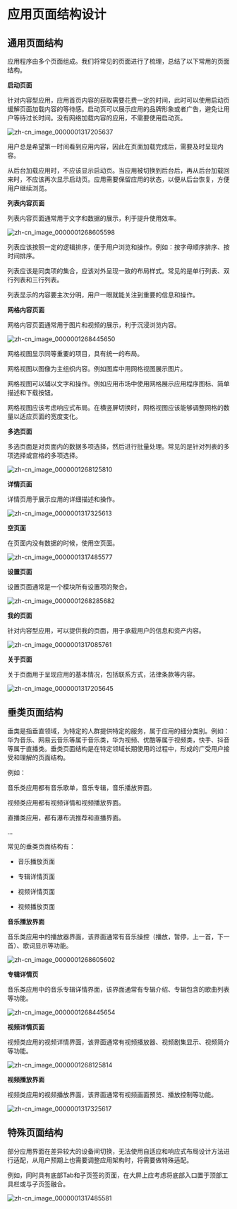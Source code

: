 # 应用页面结构设计


## 通用页面结构

应用程序由多个页面组成。我们将常见的页面进行了梳理，总结了以下常用的页面结构。

**启动页面**

针对内容型应用，应用首页内容的获取需要花费一定的时间，此时可以使用启动页缓解页面加载内容的等待感。启动页可以展示应用的品牌形象或者广告，避免让用户等待过长时间。没有网络加载内容的应用，不需要使用启动页。

![zh-cn_image_0000001317205637](figures/zh-cn_image_0000001317205637.png)

用户总是希望第一时间看到应用内容，因此在页面加载完成后，需要及时呈现内容。

从后台加载应用时，不应该显示启动页。当应用被切换到后台后，再从后台加载回来时，不应该再次显示启动页。应用需要保留应用的状态，以便从后台恢复，方便用户继续浏览。

**列表内容页面**

列表内容页面通常用于文字和数据的展示，利于提升使用效率。

![zh-cn_image_0000001268605598](figures/zh-cn_image_0000001268605598.png)

列表应该按照一定的逻辑排序，便于用户浏览和操作。例如：按字母顺序排序、按时间排序。

列表应该是同类项的集合，应该对外呈现一致的布局样式。常见的是单行列表、双行列表和三行列表。

列表显示的内容要主次分明，用户一眼就能关注到重要的信息和操作。

**网格内容页面**

网格内容页面通常用于图片和视频的展示，利于沉浸浏览内容。

![zh-cn_image_0000001268445650](figures/zh-cn_image_0000001268445650.png)

网格视图显示同等重要的项目，具有统一的布局。

网格视图以图像为主组织内容。例如图库中用网格视图展示图片。

网格视图可以辅以文字和操作。例如应用市场中使用网格展示应用程序图标、简单描述和下载按钮。

网格视图应该考虑响应式布局。在横竖屏切换时，网格视图应该能够调整网格的数量以适应页面的宽度变化。

**多选页面**

多选页面是对页面内的数据多项选择，然后进行批量处理。常见的是针对列表的多项选择或宫格的多项选择。

![zh-cn_image_0000001268125810](figures/zh-cn_image_0000001268125810.png)

**详情页面**

详情页用于展示应用的详细描述和操作。

![zh-cn_image_0000001317325613](figures/zh-cn_image_0000001317325613.png)

**空页面**

在页面内没有数据的时候，使用空页面。

![zh-cn_image_0000001317485577](figures/zh-cn_image_0000001317485577.png)

**设置页面**

设置页面通常是一个模块所有设置项的聚合。

![zh-cn_image_0000001268285682](figures/zh-cn_image_0000001268285682.png)

**我的页面**

针对内容型应用，可以提供我的页面，用于承载用户的信息和资产内容。

![zh-cn_image_0000001317085761](figures/zh-cn_image_0000001317085761.png)

**关于页面**

关于页面用于呈现应用的基本情况，包括联系方式，法律条款等内容。

![zh-cn_image_0000001317205645](figures/zh-cn_image_0000001317205645.png)


## 垂类页面结构

垂类是指垂直领域，为特定的人群提供特定的服务，属于应用的细分类别。例如：华为音乐、网易云音乐等属于音乐类，华为视频、优酷等属于视频类，快手、抖音等属于直播类。垂类页面结构是在特定领域长期使用的过程中，形成的广受用户接受和理解的页面结构。

例如：

音乐类应用都有音乐歌单，音乐专辑，音乐播放界面。

视频类应用都有视频详情和视频播放界面。

直播类应用，都有瀑布流推荐和直播界面。

...

常见的垂类页面结构有：

- 音乐播放页面

- 专辑详情页面

- 视频详情页面

- 视频播放页面

**音乐播放界面**

音乐类应用中的播放器界面，该界面通常有音乐操控（播放，暂停，上一首，下一首）、歌词显示等功能。

![zh-cn_image_0000001268605602](figures/zh-cn_image_0000001268605602.png)

**专辑详情页**

音乐类应用中的音乐专辑详情界面，该界面通常有专辑介绍、专辑包含的歌曲列表等功能。

![zh-cn_image_0000001268445654](figures/zh-cn_image_0000001268445654.png)

**视频详情页面**

视频类应用的视频详情界面，该界面通常有视频播放器、视频剧集显示、视频简介等功能。

![zh-cn_image_0000001268125814](figures/zh-cn_image_0000001268125814.png)

**视频播放界面**

视频类应用的视频播放界面，该界面通常有视频画面预览、播放控制等功能。

![zh-cn_image_0000001317325617](figures/zh-cn_image_0000001317325617.png)


## 特殊页面结构

部分应用界面在差异较大的设备间切换，无法使用自适应和响应式布局设计方法进行适配，从用户预期上也需要调整应用架构时，将需要做特殊适配。

例如，同时具有底部Tab和子页签的页面，在大屏上应考虑将底部入口置于顶部工具栏或与子页签融合。

![zh-cn_image_0000001317485581](figures/zh-cn_image_0000001317485581.png)
